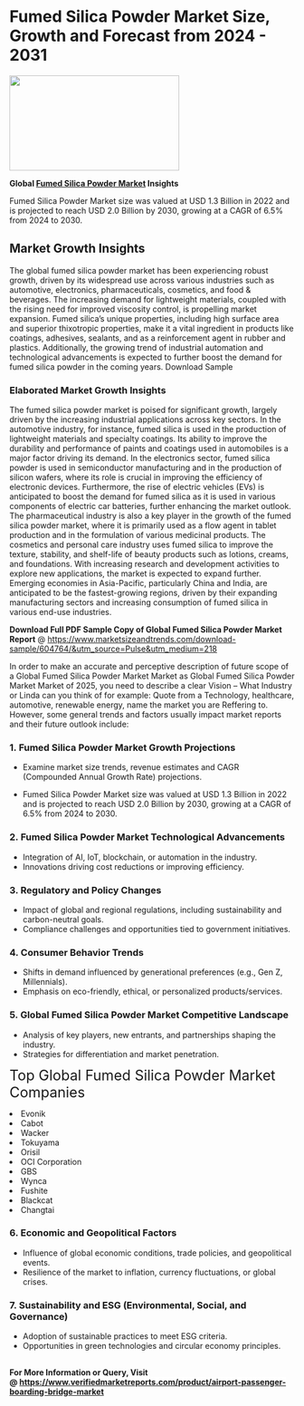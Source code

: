 <H1>Fumed Silica Powder Market Size, Growth and Forecast from 2024 - 2031</H1><img class="aligncenter size-medium wp-image-584254" src="https://thirdeyenews.in/wp-content/uploads/2024/09/Global-Market-Research-300x168.jpeg" alt="" width="300" height="168" /><p><strong>Global&nbsp;<a href="https://www.marketsizeandtrends.com/download-sample/604764/&amp;utm_source=Pulse&amp;utm_medium=218">Fumed Silica Powder Market</a> Insights</strong></p><p>Fumed Silica Powder Market size was valued at USD 1.3 Billion in 2022 and is projected to reach USD 2.0 Billion by 2030, growing at a CAGR of 6.5% from 2024 to 2030.</p><p><h2>Market Growth Insights</h2> The global fumed silica powder market has been experiencing robust growth, driven by its widespread use across various industries such as automotive, electronics, pharmaceuticals, cosmetics, and food & beverages. The increasing demand for lightweight materials, coupled with the rising need for improved viscosity control, is propelling market expansion. Fumed silica’s unique properties, including high surface area and superior thixotropic properties, make it a vital ingredient in products like coatings, adhesives, sealants, and as a reinforcement agent in rubber and plastics. Additionally, the growing trend of industrial automation and technological advancements is expected to further boost the demand for fumed silica powder in the coming years. Download Sample <h3>Elaborated Market Growth Insights</h3> The fumed silica powder market is poised for significant growth, largely driven by the increasing industrial applications across key sectors. In the automotive industry, for instance, fumed silica is used in the production of lightweight materials and specialty coatings. Its ability to improve the durability and performance of paints and coatings used in automobiles is a major factor driving its demand. In the electronics sector, fumed silica powder is used in semiconductor manufacturing and in the production of silicon wafers, where its role is crucial in improving the efficiency of electronic devices. Furthermore, the rise of electric vehicles (EVs) is anticipated to boost the demand for fumed silica as it is used in various components of electric car batteries, further enhancing the market outlook. The pharmaceutical industry is also a key player in the growth of the fumed silica powder market, where it is primarily used as a flow agent in tablet production and in the formulation of various medicinal products. The cosmetics and personal care industry uses fumed silica to improve the texture, stability, and shelf-life of beauty products such as lotions, creams, and foundations. With increasing research and development activities to explore new applications, the market is expected to expand further. Emerging economies in Asia-Pacific, particularly China and India, are anticipated to be the fastest-growing regions, driven by their expanding manufacturing sectors and increasing consumption of fumed silica in various end-use industries. </p><p><span class=""><strong>Download Full PDF Sample Copy of Global Fumed Silica Powder Market Report</strong> @ <a href="https://www.marketsizeandtrends.com/download-sample/604764/&amp;utm_source=Pulse&amp;utm_medium=218" target="_blank">https://www.marketsizeandtrends.com/download-sample/604764/&amp;utm_source=Pulse&amp;utm_medium=218</a></span></p><p>In order to make an accurate and perceptive description of future scope of a Global&nbsp;Fumed Silica Powder Market Market as Global&nbsp;Fumed Silica Powder Market Market of 2025, you need to describe a clear Vision &ndash; What Industry or Linda can you think of for example: Quote from a Technology, healthcare, automotive, renewable energy, name the market you are Reffering to. However, some general trends and factors usually impact market reports and their future outlook include:</p><h3>1.&nbsp;<strong>Fumed Silica Powder Market Growth Projections</strong></h3><ul><li>Examine market size trends, revenue estimates and CAGR (Compounded Annual Growth Rate) projections.</li><li><p>Fumed Silica Powder Market size was valued at USD 1.3 Billion in 2022 and is projected to reach USD 2.0 Billion by 2030, growing at a CAGR of 6.5% from 2024 to 2030.</p></li></ul><h3>2.&nbsp;<strong>Fumed Silica Powder Market Technological Advancements</strong></h3><ul><li>Integration of AI, IoT, blockchain, or automation in the industry.</li><li>Innovations driving cost reductions or improving efficiency.</li></ul><h3>3.&nbsp;<strong>Regulatory and Policy Changes</strong></h3><ul><li>Impact of global and regional regulations, including sustainability and carbon-neutral goals.</li><li>Compliance challenges and opportunities tied to government initiatives.</li></ul><h3>4.&nbsp;<strong>Consumer Behavior Trends</strong></h3><ul><li>Shifts in demand influenced by generational preferences (e.g., Gen Z, Millennials).</li><li>Emphasis on eco-friendly, ethical, or personalized products/services.</li></ul><h3>5.&nbsp;<strong>Global Fumed Silica Powder Market Competitive Landscape</strong></h3><ul><li>Analysis of key players, new entrants, and partnerships shaping the industry.</li><li>Strategies for differentiation and market penetration.</li></ul><p data-pm-slice="1 1 []"><span style="color: inherit; font-family: inherit; font-size: 25px;">Top Global Fumed Silica Powder Market Companies</span></p><div class="" data-test-id=""><p><li>Evonik</li><li> Cabot</li><li> Wacker</li><li> Tokuyama</li><li> Orisil</li><li> OCI Corporation</li><li> GBS</li><li> Wynca</li><li> Fushite</li><li> Blackcat</li><li> Changtai</li></p></div><h3>6.&nbsp;<strong>Economic and Geopolitical Factors</strong></h3><ul><li>Influence of global economic conditions, trade policies, and geopolitical events.</li><li>Resilience of the market to inflation, currency fluctuations, or global crises.</li></ul><h3>7.&nbsp;<strong>Sustainability and ESG (Environmental, Social, and Governance)</strong></h3><ul><li>Adoption of sustainable practices to meet ESG criteria.</li><li>Opportunities in green technologies and circular economy principles.</li></ul><h2><strong style="font-size: 14px;">For More Information or Query, Visit @&nbsp;</strong><a style="background-color: #ffffff; font-size: 14px;" href="https://www.marketsizeandtrends.com/report/fumed-silica-powder-market/" target="_blank">https://www.verifiedmarketreports.com/product/airport-passenger-boarding-bridge-market</a></h2>
